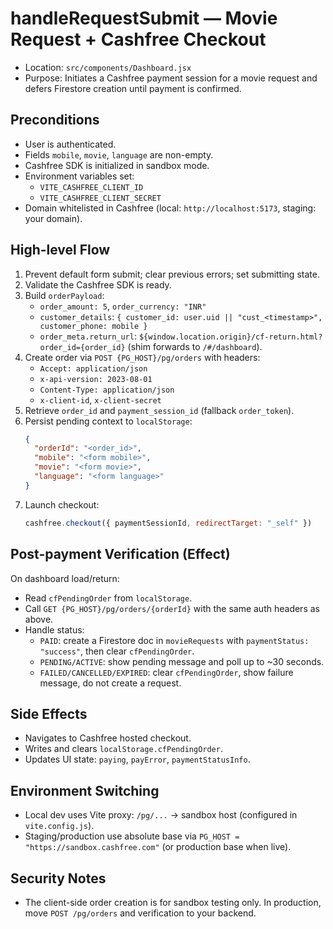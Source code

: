 # handleRequestSubmit — Movie Request + Cashfree Checkout

- Location: `src/components/Dashboard.jsx`
- Purpose: Initiates a Cashfree payment session for a movie request and defers Firestore creation until payment is confirmed.

## Preconditions
- User is authenticated.
- Fields `mobile`, `movie`, `language` are non-empty.
- Cashfree SDK is initialized in sandbox mode.
- Environment variables set:
  - `VITE_CASHFREE_CLIENT_ID`
  - `VITE_CASHFREE_CLIENT_SECRET`
- Domain whitelisted in Cashfree (local: `http://localhost:5173`, staging: your domain).

## High-level Flow
1. Prevent default form submit; clear previous errors; set submitting state.
2. Validate the Cashfree SDK is ready.
3. Build `orderPayload`:
   - `order_amount: 5`, `order_currency: "INR"`
   - `customer_details`: `{ customer_id: user.uid || "cust_<timestamp>", customer_phone: mobile }`
   - `order_meta.return_url`: `${window.location.origin}/cf-return.html?order_id={order_id}` (shim forwards to `/#/dashboard`).
4. Create order via `POST {PG_HOST}/pg/orders` with headers:
   - `Accept: application/json`
   - `x-api-version: 2023-08-01`
   - `Content-Type: application/json`
   - `x-client-id`, `x-client-secret`
5. Retrieve `order_id` and `payment_session_id` (fallback `order_token`).
6. Persist pending context to `localStorage`:
   ```json
   {
     "orderId": "<order_id>",
     "mobile": "<form mobile>",
     "movie": "<form movie>",
     "language": "<form language>"
   }
   ```
7. Launch checkout:
   ```js
   cashfree.checkout({ paymentSessionId, redirectTarget: "_self" })
   ```

## Post-payment Verification (Effect)
On dashboard load/return:
- Read `cfPendingOrder` from `localStorage`.
- Call `GET {PG_HOST}/pg/orders/{orderId}` with the same auth headers as above.
- Handle status:
  - `PAID`: create a Firestore doc in `movieRequests` with `paymentStatus: "success"`, then clear `cfPendingOrder`.
  - `PENDING/ACTIVE`: show pending message and poll up to ~30 seconds.
  - `FAILED/CANCELLED/EXPIRED`: clear `cfPendingOrder`, show failure message, do not create a request.

## Side Effects
- Navigates to Cashfree hosted checkout.
- Writes and clears `localStorage.cfPendingOrder`.
- Updates UI state: `paying`, `payError`, `paymentStatusInfo`.

## Environment Switching
- Local dev uses Vite proxy: `/pg/...` → sandbox host (configured in `vite.config.js`).
- Staging/production use absolute base via `PG_HOST = "https://sandbox.cashfree.com"` (or production base when live).

## Security Notes
- The client-side order creation is for sandbox testing only. In production, move `POST /pg/orders` and verification to your backend. 